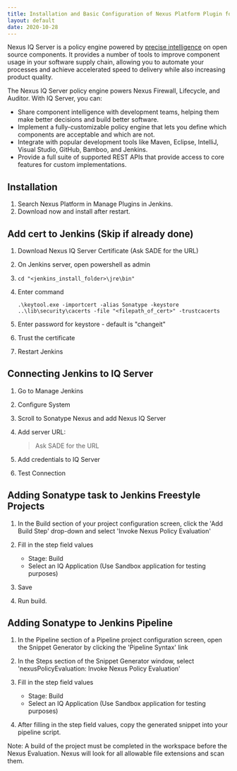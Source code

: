 ```yaml
---
title: Installation and Basic Configuration of Nexus Platform Plugin for Jenkins
layout: default
date: 2020-10-28
---
```


Nexus IQ Server is a policy engine powered by [precise intelligence](https://guides.sonatype.com/iqserver/technical-guides/sonatype-vuln-data/) on open source components. It provides a number of tools to improve component usage in your software supply chain, allowing you to automate your processes and achieve accelerated speed to delivery while also increasing product quality.

The Nexus IQ Server policy engine powers Nexus Firewall, Lifecycle, and Auditor. With IQ Server, you can:

   - Share component intelligence with development teams, helping them make better decisions and build better software.
   - Implement a fully-customizable policy engine that lets you define which components are acceptable and which are not.
   - Integrate with popular development tools like Maven, Eclipse, IntelliJ, Visual Studio, GitHub, Bamboo, and Jenkins.
   - Provide a full suite of supported REST APIs that provide access to core features for custom implementations.

## Installation

   1. Search Nexus Platform in Manage Plugins in Jenkins.
   2. Download now and install after restart.

## Add cert to Jenkins (Skip if already done)

   1. Download Nexus IQ Server Certificate (Ask SADE for the URL)
   2. On Jenkins server, open powershell as admin
   3. `cd "<jenkins_install_folder>\jre\bin"`
   4. Enter command

      `.\keytool.exe -importcert -alias Sonatype -keystore ..\lib\security\cacerts -file "<filepath_of_cert>" -trustcacerts`
	
   5. Enter password for keystore - default is "changeit"
   6. Trust the certificate
   7. Restart Jenkins

## Connecting Jenkins to IQ Server

   1. Go to Manage Jenkins
   2. Configure System
   3. Scroll to Sonatype Nexus and add Nexus IQ Server
   4. Add server URL:

      > Ask SADE for the URL

   5. Add credentials to IQ Server
   6. Test Connection

## Adding Sonatype task to Jenkins Freestyle Projects

   1. In the Build section of your project configuration screen, click the 'Add Build Step' drop-down and select 'Invoke Nexus Policy Evaluation'
   2. Fill in the step field values

      - Stage: Build
	  - Select an IQ Application (Use Sandbox application for testing purposes)

   3. Save
   4. Run build.

## Adding Sonatype to Jenkins Pipeline

   1. In the Pipeline section of a Pipeline project configuration screen, open the Snippet Generator by clicking the 'Pipeline Syntax' link
   2. In the Steps section of the Snippet Generator window, select 'nexusPolicyEvaluation: Invoke Nexus Policy Evaluation'
   3. Fill in the step field values

      - Stage: Build
	  - Select an IQ Application (Use Sandbox application for testing purposes)

   4. After filling in the step field values, copy the generated snippet into your pipeline script.

   Note: A build of the project must be completed in the workspace before the Nexus Evaluation. Nexus will look for all allowable file extensions and scan them.
